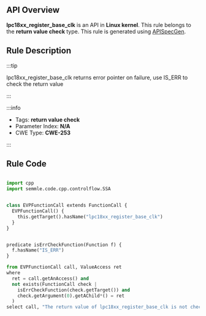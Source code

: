 ---
---


## API Overview
**lpc18xx_register_base_clk** is an API in **Linux kernel**. This rule belongs to the **return value check** type. This rule is generated using [APISpecGen](../../tools/APISpecGen).
## Rule Description

:::tip

lpc18xx_register_base_clk returns error pointer on failure, use IS_ERR to check the return value

:::

:::info

- Tags: **return value check**
- Parameter Index: **N/A**
- CWE Type: **CWE-253**

:::

## Rule Code
```python

import cpp
import semmle.code.cpp.controlflow.SSA


class EVPFunctionCall extends FunctionCall {
  EVPFunctionCall() {
    this.getTarget().hasName("lpc18xx_register_base_clk")
  }
}


predicate isErrCheckFunction(Function f) {
  f.hasName("IS_ERR") 
}

from EVPFunctionCall call, ValueAccess ret
where
  ret = call.getAnAccess() and
  not exists(FunctionCall check |
    isErrCheckFunction(check.getTarget()) and
    check.getArgument(0).getAChild*() = ret
  )
select call, "The return value of lpc18xx_register_base_clk is not checked with IS_ERR."
    
```